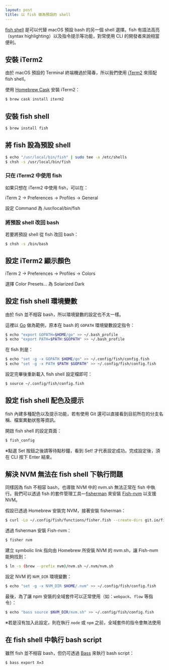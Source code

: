 ```yaml
---
layout: post
title: 以 fish 做為預設的 shell
---
```


[fish shell](https://fishshell.com/) 是可以代替 macOS 預設 bash 的另一個 shell 選擇。fish 有語法高亮（syntax highlighting）以及指令提示等功能，對常使用 CLI 的開發者來說相當便利。

## 安裝 iTerm2
由於 macOS 預設的 Terminal 終端機過於陽春，所以我們使用 [iTerm2](https://www.iterm2.com/) 來搭配 fish shell。

使用 [Homebrew Cask](https://caskroom.github.io/) 安裝 iTerm2：

```bash
$ brew cask install iterm2
```

## 安裝 fish shell
```bash
$ brew install fish
```

## 將 fish 設為預設 shell
```bash
$ echo "/usr/local/bin/fish" | sudo tee -a /etc/shells
$ chsh -s /usr/local/bin/fish
```

### 只在 iTerm2 中使用 fish
如果只想在 iTerm2 中使用 fish，可以在：

iTerm 2 -> Preferences -> Profiles -> General

設定 Command 為 /usr/local/bin/fish

### 將預設 shell 改回 bash
若要將預設 shell 從 fish 改回 bash：

```bash
$ chsh -s /bin/bash
```

## 設定 iTerm2 顯示顏色
iTerm 2 -> Preferences -> Profiles -> Colors

選擇 Color Presets… 為 Solarized Dark

## 設定 fish shell 環境變數
由於 fish 並不相容 bash，所以環境變數的設定也不太一樣。

這裡以 [Go](https://golang.org/) 做為範例，原本在 bash 的 `GOPATH` 環境變數設定指令：

```bash
$ echo "export GOPATH=$HOME/go" >> ~/.bash_profile
$ echo "export PATH=$PATH:$GOPATH" >> ~/.bash_profile
```

在 fish 則是：

```bash
$ echo "set -g -x GOPATH $HOME/go" >> ~/.config/fish/config.fish
$ echo "set -g -x PATH $PATH $GOPATH" >> ~/.config/fish/config.fish
```

設定完畢後重新載入 fish shell 設定檔即可：

```bash
$ source ~/.config/fish/config.fish
```

## 設定 fish shell 配色及提示
fish 內建多種配色以及提示功能，若有使用 Git 還可以直接看到目前所在的分支名稱、檔案異動狀態等資訊。

開啟 fish shell 的設定頁面：

```bash
$ fish_config
```

※點選 Set 按鈕之後請等待點秒鐘，看到 Set! 才代表設定成功。完成設定後，須在 CLI 按下 Enter 結束。

## 解決 NVM 無法在 fish shell 下執行問題
同樣因為 fish 不相容 bash，也導致 NVM 中的 nvm.sh 無法正常在 fish 中執行。我們可以透過 fish 的套件管理工具—[fisherman](https://fisherman.github.io/) 來安裝 [Fish-nvm](https://github.com/fisherman/nvm) 以支援 NVM。

假設已透過 Homebrew 安裝完 NVM，接著安裝 fisherman：

```bash
$ curl -Lo ~/.config/fish/functions/fisher.fish --create-dirs git.io/fisher
```

透過 fisherman 安裝 Fish-nvm：

```bash
$ fisher nvm
```

建立 symbolic link 指向由 Homebrew 所安裝 NVM 的 nvm.sh，讓 Fish-nvm 能夠找到：

```bash
$ ln -s (brew --prefix nvm)/nvm.sh ~/.nvm/nvm.sh
```

設定 NVM 的 `NVM_DIR` 環境變數：

```bash
$ echo "set -g -x NVM_DIR $HOME/.nvm" >> ~/.config/fish/config.fish
```

最後，為了讓 npm 安裝的全域套件可以正常使用（如：`webpack`、`flow` 等指令）：

```bash
$ echo "bass source $NVM_DIR/nvm.sh" >> ~/.config/fish/config.fish
```

※若是沒有加入此設定，則在執行 `node` 或 `npm` 之前，全域套件的指令會無法使用

## 在 fish shell 中執行 bash script

雖然 fish 並不相容 bash，但仍可透過 [Bass](https://github.com/edc/bass) 來執行 bash script：

```bash
$ bass export X=3
```
